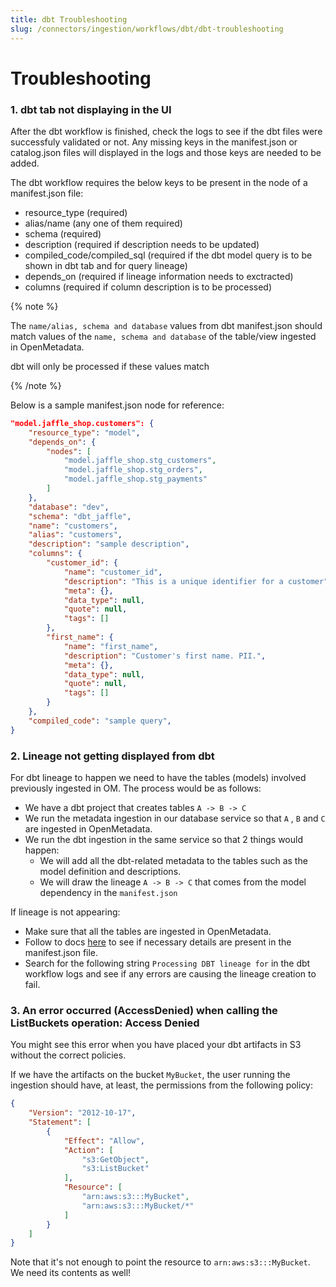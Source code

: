 ```yaml
---
title: dbt Troubleshooting
slug: /connectors/ingestion/workflows/dbt/dbt-troubleshooting
---
```


# Troubleshooting

### 1. dbt tab not displaying in the UI

After the dbt workflow is finished, check the logs to see if the dbt files were successfuly validated or not. Any missing keys in the manifest.json or catalog.json files will displayed in the logs and those keys are needed to be added.

The dbt workflow requires the below keys to be present in the node of a manifest.json file:
- resource_type (required)
- alias/name (any one of them required)
- schema (required)
- description (required if description needs to be updated)
- compiled_code/compiled_sql (required if the dbt model query is to be shown in dbt tab and for query lineage)
- depends_on (required if lineage information needs to exctracted)
- columns (required if column description is to be processed)

{% note %}

The `name/alias, schema and database` values from dbt manifest.json should match values of the `name, schema and database` of the table/view ingested in OpenMetadata.

dbt will only be processed if these values match

{% /note %}

Below is a sample manifest.json node for reference:
```json
"model.jaffle_shop.customers": {
    "resource_type": "model",
    "depends_on": {
        "nodes": [
            "model.jaffle_shop.stg_customers",
            "model.jaffle_shop.stg_orders",
            "model.jaffle_shop.stg_payments"
        ]
    },
    "database": "dev",
    "schema": "dbt_jaffle",
    "name": "customers",
    "alias": "customers",
    "description": "sample description",
    "columns": {
        "customer_id": {
            "name": "customer_id",
            "description": "This is a unique identifier for a customer",
            "meta": {},
            "data_type": null,
            "quote": null,
            "tags": []
        },
        "first_name": {
            "name": "first_name",
            "description": "Customer's first name. PII.",
            "meta": {},
            "data_type": null,
            "quote": null,
            "tags": []
        }
    },
    "compiled_code": "sample query",
}
```

### 2. Lineage not getting displayed from dbt

For dbt lineage to happen we need to have the tables (models) involved previously ingested in OM. The process would be as follows:
- We have a dbt project that creates tables `A -> B -> C`
- We run the metadata ingestion in our database service so that `A` , `B` and `C` are ingested in OpenMetadata.
- We run the dbt ingestion in the same service so that 2 things would happen:
  - We will add all the dbt-related metadata to the tables such as the model definition and descriptions.
  - We will draw the lineage `A -> B -> C` that comes from the model dependency in the `manifest.json`

If lineage is not appearing:
- Make sure that all the tables are ingested in OpenMetadata.
- Follow to docs [here](/connectors/ingestion/workflows/dbt/ingest-dbt-lineage) to see if necessary details are present in the manifest.json file.
- Search for the following string `Processing DBT lineage for` in the dbt workflow logs and see if any errors are causing the lineage creation to fail.

### 3. An error occurred (AccessDenied) when calling the ListBuckets operation: Access Denied

You might see this error when you have placed your dbt artifacts in S3 without the correct policies.

If we have the artifacts on the bucket `MyBucket`, the user running the ingestion should have, at least, the permissions
from the following policy:

```json
{
    "Version": "2012-10-17",
    "Statement": [
        {
            "Effect": "Allow",
            "Action": [
                "s3:GetObject",
                "s3:ListBucket"
            ],
            "Resource": [
                "arn:aws:s3:::MyBucket",
                "arn:aws:s3:::MyBucket/*"
            ]
        }
    ]
}
```

Note that it's not enough to point the resource to `arn:aws:s3:::MyBucket`. We need its contents as well!
